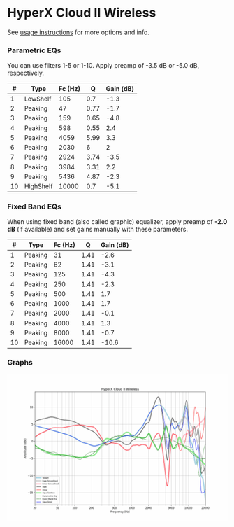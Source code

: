 # HyperX Cloud II Wireless
See [usage instructions](https://github.com/jaakkopasanen/AutoEq#usage) for more options and info.

### Parametric EQs
You can use filters 1-5 or 1-10. Apply preamp of -3.5 dB or -5.0 dB, respectively.

|   # | Type      |   Fc (Hz) |    Q |   Gain (dB) |
|-----|-----------|-----------|------|-------------|
|   1 | LowShelf  |       105 | 0.7  |        -1.3 |
|   2 | Peaking   |        47 | 0.77 |        -1.7 |
|   3 | Peaking   |       159 | 0.65 |        -4.8 |
|   4 | Peaking   |       598 | 0.55 |         2.4 |
|   5 | Peaking   |      4059 | 5.99 |         3.3 |
|   6 | Peaking   |      2030 | 6    |         2   |
|   7 | Peaking   |      2924 | 3.74 |        -3.5 |
|   8 | Peaking   |      3984 | 3.31 |         2.2 |
|   9 | Peaking   |      5436 | 4.87 |        -2.3 |
|  10 | HighShelf |     10000 | 0.7  |        -5.1 |

### Fixed Band EQs
When using fixed band (also called graphic) equalizer, apply preamp of **-2.0 dB** (if available) and set gains manually with these parameters.

|   # | Type    |   Fc (Hz) |    Q |   Gain (dB) |
|-----|---------|-----------|------|-------------|
|   1 | Peaking |        31 | 1.41 |        -2.6 |
|   2 | Peaking |        62 | 1.41 |        -3.1 |
|   3 | Peaking |       125 | 1.41 |        -4.3 |
|   4 | Peaking |       250 | 1.41 |        -2.3 |
|   5 | Peaking |       500 | 1.41 |         1.7 |
|   6 | Peaking |      1000 | 1.41 |         1.7 |
|   7 | Peaking |      2000 | 1.41 |        -0.1 |
|   8 | Peaking |      4000 | 1.41 |         1.3 |
|   9 | Peaking |      8000 | 1.41 |        -0.7 |
|  10 | Peaking |     16000 | 1.41 |       -10.6 |

### Graphs
![](./HyperX%20Cloud%20II%20Wireless.png)

